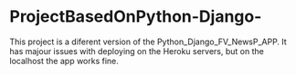 # ProjectBasedOnPython-Django-
This project is a diferent version of the Python_Django_FV_NewsP_APP. It has majour issues with deploying on the Heroku servers, but 
on the localhost the app works fine.
